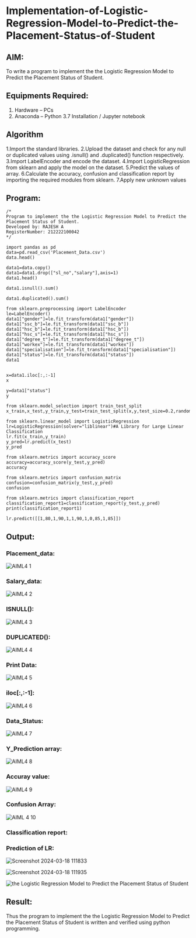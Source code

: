 # Implementation-of-Logistic-Regression-Model-to-Predict-the-Placement-Status-of-Student

## AIM:
To write a program to implement the the Logistic Regression Model to Predict the Placement Status of Student.

## Equipments Required:
1. Hardware – PCs
2. Anaconda – Python 3.7 Installation / Jupyter notebook

## Algorithm
1.Import the standard libraries.
2.Upload the dataset and check for any null or duplicated values using .isnull() and .duplicated() function respectively.
3.Import LabelEncoder and encode the dataset.
4.Import LogisticRegression from sklearn and apply the model on the dataset.
5.Predict the values of array.
6.Calculate the accuracy, confusion and classification report by importing the required modules from sklearn.
7.Apply new unknown values
## Program:
```
/*
Program to implement the the Logistic Regression Model to Predict the Placement Status of Student.
Developed by: RAJESH A
RegisterNumber: 212222100042 
*/
```
```
import pandas as pd
data=pd.read_csv('Placement_Data.csv')
data.head()

data1=data.copy()
data1=data1.drop(["sl_no","salary"],axis=1)
data1.head()

data1.isnull().sum()

data1.duplicated().sum()

from sklearn.preprocessing import LabelEncoder
le=LabelEncoder()
data1["gender"]=le.fit_transform(data1["gender"])
data1["ssc_b"]=le.fit_transform(data1["ssc_b"])
data1["hsc_b"]=le.fit_transform(data1["hsc_b"])
data1["hsc_s"]=le.fit_transform(data1["hsc_s"])
data1["degree_t"]=le.fit_transform(data1["degree_t"])
data1["workex"]=le.fit_transform(data1["workex"])
data1["specialisation"]=le.fit_transform(data1["specialisation"])
data1["status"]=le.fit_transform(data1["status"])
data1


x=data1.iloc[:,:-1]
x

y=data1["status"]
y

from sklearn.model_selection import train_test_split
x_train,x_test,y_train,y_test=train_test_split(x,y,test_size=0.2,random_state=0)

from sklearn.linear_model import LogisticRegression
lr=LogisticRegression(solver="liblinear")#A Library for Large Linear Classification
lr.fit(x_train,y_train)
y_pred=lr.predict(x_test)
y_pred

from sklearn.metrics import accuracy_score
accuracy=accuracy_score(y_test,y_pred)
accuracy

from sklearn.metrics import confusion_matrix
confusion=confusion_matrix(y_test,y_pred)
confusion

from sklearn.metrics import classification_report
classification_report1=classification_report(y_test,y_pred)
print(classification_report1)

lr.predict([[1,80,1,90,1,1,90,1,0,85,1,85]])
```

## Output:
### Placement_data:
![AIML4 1](https://github.com/Rajeshanbu/Implementation-of-Logistic-Regression-Model-to-Predict-the-Placement-Status-of-Student/assets/118924713/54a62258-b91f-4aac-b0ee-2009d97046f1)

### Salary_data:
![AIML4 2](https://github.com/Rajeshanbu/Implementation-of-Logistic-Regression-Model-to-Predict-the-Placement-Status-of-Student/assets/118924713/4abf3c8d-be23-482d-8202-8d3c10bc3741)

### ISNULL():
![AIML4 3](https://github.com/Rajeshanbu/Implementation-of-Logistic-Regression-Model-to-Predict-the-Placement-Status-of-Student/assets/118924713/87d4379b-23ed-42b4-909e-70e55fb0d120)


### DUPLICATED():
![AIML4 4](https://github.com/Rajeshanbu/Implementation-of-Logistic-Regression-Model-to-Predict-the-Placement-Status-of-Student/assets/118924713/9bfd5f56-a1b1-48a1-8eee-8bced3a4377f)

### Print Data:
![AIML4 5](https://github.com/Rajeshanbu/Implementation-of-Logistic-Regression-Model-to-Predict-the-Placement-Status-of-Student/assets/118924713/df436c7b-c0db-4ff7-9848-d16c64aef93b)

### iloc[:,:-1]:
![AIML4 6](https://github.com/Rajeshanbu/Implementation-of-Logistic-Regression-Model-to-Predict-the-Placement-Status-of-Student/assets/118924713/04404df1-ae6f-4bd8-8457-3318655ba91e)

### Data_Status:
![AIML4 7](https://github.com/Rajeshanbu/Implementation-of-Logistic-Regression-Model-to-Predict-the-Placement-Status-of-Student/assets/118924713/eaf8b031-5eae-46bd-b670-e9e967228ca6)

### Y_Prediction array:
![AIML4 8](https://github.com/Rajeshanbu/Implementation-of-Logistic-Regression-Model-to-Predict-the-Placement-Status-of-Student/assets/118924713/f2eeca58-481e-44eb-af93-c11303f2aa82)

### Accuray value:
![AIML4 9](https://github.com/Rajeshanbu/Implementation-of-Logistic-Regression-Model-to-Predict-the-Placement-Status-of-Student/assets/118924713/daadec14-9939-40e8-ba05-c57dcf27469a)

### Confusion Array:
![AIML 4 10](https://github.com/Rajeshanbu/Implementation-of-Logistic-Regression-Model-to-Predict-the-Placement-Status-of-Student/assets/118924713/ade73f46-9569-4c6d-91ff-92714538b240)

### Classification report:

### Prediction of LR:


![Screenshot 2024-03-18 111833](https://github.com/Rajeshanbu/Implementation-of-Logistic-Regression-Model-to-Predict-the-Placement-Status-of-Student/assets/118924713/19851979-eed2-4743-9ad7-aea964ee9042)


![Screenshot 2024-03-18 111935](https://github.com/Rajeshanbu/Implementation-of-Logistic-Regression-Model-to-Predict-the-Placement-Status-of-Student/assets/118924713/dbc871f4-bbce-40d4-ba57-6cda4f3a677b)

![the Logistic Regression Model to Predict the Placement Status of Student](sam.png)


## Result:
Thus the program to implement the the Logistic Regression Model to Predict the Placement Status of Student is written and verified using python programming.
